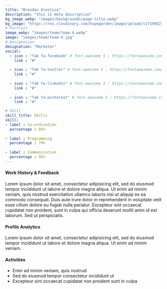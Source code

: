 ```yaml
---
title: "Brendan Alestico"
description: "this is meta description"
bg_image_webp: "images/backgrounds/page-title.webp"
bg_image: "https://res.cloudinary.com/hopegarden/image/upload/v1719952740/title-poppy.webp"
# Portrait
image_webp: "images/team/team-4.webp"
image: "images/team/team-4.jpg"
# Designation
designation: "Marketer"
social:
  - icon : "fab fa-facebook" # font-awesome 5 : https://fontawesome.com/v5/search
    link : "#"
    
  - icon : "fab fa-twitter" # font-awesome 5 : https://fontawesome.com/v5/search
    link : "#"
    
  - icon : "fab fa-linkedin" # font-awesome 5 : https://fontawesome.com/v5/search
    link : "#"
    
  - icon : "fab fa-pinterest" # font-awesome 5 : https://fontawesome.com/v5/search
    link : "#"

# Skill
skill_title: Skills
skill:
- label : Co-ordination
  percentage : 85%
  
- label : Programming
  percentage : 79%
  
- label : Communication
  percentage : 95%
---
```


#### Work History & Feedback
Lorem ipsum dolor sit amet, consectetur adipisicing elit, sed do eiusmod tempor incididunt ut labore et dolore magna aliqua. Ut enim ad minim veniam, quis nostrud exercitation ullamco laboris nisi ut aliquip ex ea commodo consequat. Duis aute irure dolor in reprehenderit in voluptate velit esse cillum dolore eu fugiat nulla pariatur. Excepteur sint occaecat cupidatat non proident, sunt in culpa qui officia deserunt mollit anim id est laborum. Sed ut perspiciatis.

#### Profile Analytics
Lorem ipsum dolor sit amet, consectetur adipisicing elit, sed do eiusmod tempor incididunt ut labore et dolore magna aliqua. Ut enim ad minim veniam.

#### Activities
* Enim ad minim veniam, quis nostrud
* Sed do eiusmod tempor consectetur incididunt ut
* Excepteur sint occaecat cupidatat non proident sunt in culpa

